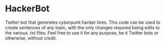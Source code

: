 # HackerBot
Twitter bot that generates cyberpunk hacker lines. This code can be used to create sentences of any topic,
with the only changes required being edits to the various .txt files. Feel free to use it for any purpose, be it Twitter bots
or otherwise, without credit.
